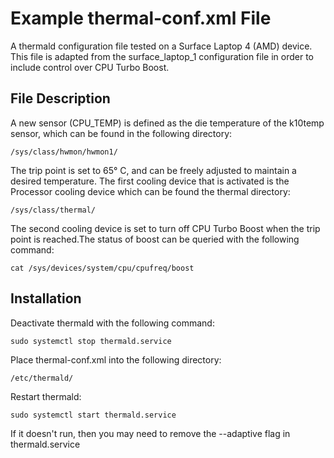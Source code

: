# Example thermal-conf.xml File

A thermald configuration file tested on a Surface Laptop 4 (AMD) device. This file is adapted from the surface_laptop_1 configuration file in order to include control over CPU Turbo Boost.

## File Description

A new sensor (CPU_TEMP) is defined as the die temperature of the k10temp sensor, which can be found in the following directory:
```
/sys/class/hwmon/hwmon1/
```
The trip point is set to 65° C, and can be freely adjusted to maintain a desired temperature. The first cooling device that is activated is the Processor cooling device which can be found the thermal directory:
```
/sys/class/thermal/
```

The second cooling device is set to turn off CPU Turbo Boost when the trip point is reached.The status of boost can be queried with the following command:
```
cat /sys/devices/system/cpu/cpufreq/boost
```


## Installation

Deactivate thermald with the following command:

```
sudo systemctl stop thermald.service
```

Place thermal-conf.xml into the following directory:

```
/etc/thermald/
```
Restart thermald:

```
sudo systemctl start thermald.service
```

If it doesn't run, then you may need to remove the --adaptive flag in thermald.service

